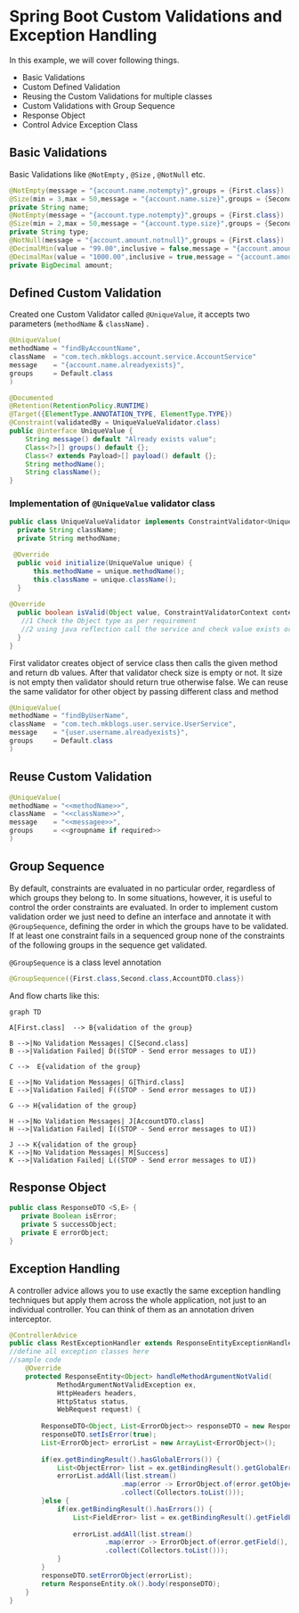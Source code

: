 # Spring Boot Custom Validations and Exception Handling
In this example, we will cover following things.
- Basic Validations
- Custom Defined Validation
- Reusing the Custom Validations for multiple classes
- Custom Validations with Group Sequence
- Response Object
- Control Advice Exception Class

## Basic Validations
Basic Validations like `@NotEmpty` , `@Size` , `@NotNull` etc.
```java
@NotEmpty(message = "{account.name.notempty}",groups = {First.class})
@Size(min = 3,max = 50,message = "{account.name.size}",groups = {Second.class})
private String name;
@NotEmpty(message = "{account.type.notempty}",groups = {First.class})
@Size(min = 2,max = 50,message = "{account.type.size}",groups = {Second.class})
private String type;
@NotNull(message = "{account.amount.notnull}",groups = {First.class})
@DecimalMin(value = "99.00",inclusive = false,message = "{account.amount.min}",groups = {Second.class})
@DecimalMax(value = "1000.00",inclusive = true,message = "{account.amount.max}",groups = {Second.class})
private BigDecimal amount;    
```
 
## Defined Custom Validation
Created one Custom Validator called `@UniqueValue`, it accepts two parameters (`methodName` & `className`) . 
```java
@UniqueValue(
methodName = "findByAccountName",
className  = "com.tech.mkblogs.account.service.AccountService"
message    = "{account.name.alreadyexists}",
groups     = Default.class
) 
```
```java
@Documented
@Retention(RetentionPolicy.RUNTIME)
@Target({ElementType.ANNOTATION_TYPE, ElementType.TYPE})
@Constraint(validatedBy = UniqueValueValidator.class)
public @interface UniqueValue {
    String message() default "Already exists value";
    Class<?>[] groups() default {};
    Class<? extends Payload>[] payload() default {};	    
    String methodName();
    String className();
}
```
### Implementation of `@UniqueValue` validator class
  ```java
  public class UniqueValueValidator implements ConstraintValidator<UniqueValue, Object>{
    private String className;
    private String methodName;

   @Override
    public void initialize(UniqueValue unique) {
		this.methodName = unique.methodName();
		this.className = unique.className();
	}
	
@Override
	public boolean isValid(Object value, ConstraintValidatorContext context) {
	 //1 Check the Object type as per requirement
     //2 using java reflection call the service and check value exists or not	
	}
  }
  ```
 First validator creates object of service class then calls the given method and return db values.
After that validator check size is empty or not. It size is not empty then validator should return true otherwise false.
We can reuse the same validator for other object by passing different class and method
```java
@UniqueValue(
methodName = "findByUserName",
className  = "com.tech.mkblogs.user.service.UserService",
message    = "{user.username.alreadyexists}",
groups     = Default.class
)
 ```
## Reuse Custom Validation
```java
@UniqueValue(
methodName = "<<methodName>>",
className  = "<<className>>",
message    = "<<messagee>>",
groups     = <<groupname if required>>
)
```
## Group Sequence
By default, constraints are evaluated in no particular order, regardless of which groups they belong to. In some situations, however, it is useful to control the order constraints are evaluated.
In order to implement custom validation order we just need to define an interface and annotate it with `@GroupSequence`, defining the order in which the groups have to be validated. If at least one constraint fails in a sequenced group none of the constraints of the following groups in the sequence get validated.

`@GroupSequence` is a class level annotation
```java
@GroupSequence({First.class,Second.class,AccountDTO.class})
```
And flow charts like this: 
```mermaid
graph TD

A[First.class]  --> B{validation of the group}

B -->|No Validation Messages| C[Second.class]
B -->|Validation Failed| D((STOP - Send error messages to UI))

C -->  E{validation of the group}

E -->|No Validation Messages| G[Third.class]
E -->|Validation Failed| F((STOP - Send error messages to UI))

G --> H{validation of the group}

H -->|No Validation Messages| J[AccountDTO.class]
H -->|Validation Failed| I((STOP - Send error messages to UI))

J --> K{validation of the group}
K -->|No Validation Messages| M[Success]
K -->|Validation Failed| L((STOP - Send error messages to UI))
```
## Response Object
```java
public class ResponseDTO <S,E> {
   private Boolean isError;
   private S successObject;
   private E errorObject;	
}
```
## Exception Handling
A controller advice allows you to use exactly the same exception handling techniques but apply them across the whole application, not just to an individual controller. You can think of them as an annotation driven interceptor.

```java
@ControllerAdvice
public class RestExceptionHandler extends ResponseEntityExceptionHandler {
//define all exception classes here
//sample code
    @Override
    protected ResponseEntity<Object> handleMethodArgumentNotValid(
            MethodArgumentNotValidException ex,
            HttpHeaders headers,
            HttpStatus status,
            WebRequest request) {
        
    	ResponseDTO<Object, List<ErrorObject>> responseDTO = new ResponseDTO<>();
    	responseDTO.setIsError(true);
    	List<ErrorObject> errorList = new ArrayList<ErrorObject>();
        
        if(ex.getBindingResult().hasGlobalErrors()) {        	
        	List<ObjectError> list = ex.getBindingResult().getGlobalErrors();
        	errorList.addAll(list.stream()
        					.map(error -> ErrorObject.of(error.getObjectName(), error.getObjectName(), error.getDefaultMessage()))
        					.collect(Collectors.toList()));
        }else {
        	if(ex.getBindingResult().hasErrors()) {
        		List<FieldError> list = ex.getBindingResult().getFieldErrors();
        		
        		errorList.addAll(list.stream()
    					.map(error -> ErrorObject.of(error.getField(), error.getObjectName(), error.getDefaultMessage()))
    					.collect(Collectors.toList()));
            }
        }        
        responseDTO.setErrorObject(errorList);
        return ResponseEntity.ok().body(responseDTO);
    }
}
```
